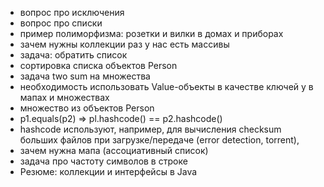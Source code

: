 * вопрос про исключения
* вопрос про списки
* пример полиморфизма: розетки и вилки в домах и приборах
* зачем нужны коллекции раз у нас есть массивы
* задача: обратить список
* сортировка списка объектов Person
* задача two sum на множества
* необходимость использовать Value-объекты в качестве ключей у в мапах и множествах
* множество из объектов Person
* p1.equals(p2) => pl.hashcode() == p2.hashcode()
* hashcode используют, например, для вычисления checksum больших файлов при загрузке/передаче (error detection, torrent),
* зачем нужна мапа (ассоциативный список)
* задача про частоту символов в строке
* Резюме: коллекции и интерфейсы в Java
